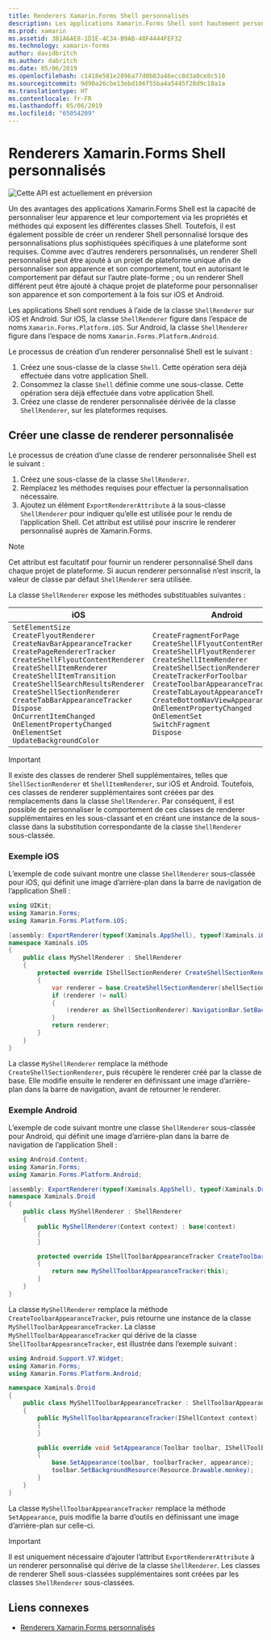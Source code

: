 ```yaml
---
title: Renderers Xamarin.Forms Shell personnalisés
description: Les applications Xamarin.Forms Shell sont hautement personnalisables via les propriétés et méthodes qui exposent les différentes classes Shell. Toutefois, il est également possible de créer un renderer Shell personnalisé lorsque des personnalisations plus sophistiquées spécifiques à une plateforme sont requises.
ms.prod: xamarin
ms.assetid: 3B1A6AE8-1D1E-4C34-B9AB-48F4444FEF32
ms.technology: xamarin-forms
author: davidbritch
ms.author: dabritch
ms.date: 05/06/2019
ms.openlocfilehash: c1418e581e2896a77d0b83a46ecc8d3a0ce8c510
ms.sourcegitcommit: 9d90a26cbe13ebd106f55ba4a5445f28d9c18a1a
ms.translationtype: HT
ms.contentlocale: fr-FR
ms.lasthandoff: 05/06/2019
ms.locfileid: "65054209"
---
```

# <a name="xamarinforms-shell-custom-renderers"></a>Renderers Xamarin.Forms Shell personnalisés

![](~/media/shared/preview.png "Cette API est actuellement en préversion")

Un des avantages des applications Xamarin.Forms Shell est la capacité de personnaliser leur apparence et leur comportement via les propriétés et méthodes qui exposent les différentes classes Shell. Toutefois, il est également possible de créer un renderer Shell personnalisé lorsque des personnalisations plus sophistiquées spécifiques à une plateforme sont requises. Comme avec d’autres renderers personnalisés, un renderer Shell personnalisé peut être ajouté à un projet de plateforme unique afin de personnaliser son apparence et son comportement, tout en autorisant le comportement par défaut sur l’autre plate-forme ; ou un renderer Shell différent peut être ajouté à chaque projet de plateforme pour personnaliser son apparence et son comportement à la fois sur iOS et Android.

Les applications Shell sont rendues à l’aide de la classe `ShellRenderer` sur iOS et Android. Sur iOS, la classe `ShellRenderer` figure dans l’espace de noms `Xamarin.Forms.Platform.iOS`. Sur Android, la classe `ShellRenderer` figure dans l’espace de noms `Xamarin.Forms.Platform.Android`.

Le processus de création d’un renderer personnalisé Shell est le suivant :

1. Créez une sous-classe de la classe `Shell`. Cette opération sera déjà effectuée dans votre application Shell.
1. Consommez la classe `Shell` définie comme une sous-classe. Cette opération sera déjà effectuée dans votre application Shell.
1. Créez une classe de renderer personnalisée dérivée de la classe `ShellRenderer`, sur les plateformes requises.

## <a name="create-a-custom-renderer-class"></a>Créer une classe de renderer personnalisée

Le processus de création d’une classe de renderer personnalisée Shell est le suivant :

1. Créez une sous-classe de la classe `ShellRenderer`.
1. Remplacez les méthodes requises pour effectuer la personnalisation nécessaire.
1. Ajoutez un élément `ExportRendererAttribute` à la sous-classe `ShellRenderer` pour indiquer qu’elle est utilisée pour le rendu de l’application Shell. Cet attribut est utilisé pour inscrire le renderer personnalisé auprès de Xamarin.Forms.

> [!NOTE]
> Cet attribut est facultatif pour fournir un renderer personnalisé Shell dans chaque projet de plateforme. Si aucun renderer personnalisé n’est inscrit, la valeur de classe par défaut `ShellRenderer` sera utilisée.

La classe `ShellRenderer` expose les méthodes substituables suivantes :

| iOS | Android |
| --- | --- |
| `SetElementSize`<br />`CreateFlyoutRenderer`<br />`CreateNavBarAppearanceTracker`<br />`CreatePageRendererTracker`<br />`CreateShellFlyoutContentRenderer`<br />`CreateShellItemRenderer`<br />`CreateShellItemTransition`<br />`CreateShellSearchResultsRenderer`<br />`CreateShellSectionRenderer`<br />`CreateTabBarAppearanceTracker`<br />`Dispose`<br />`OnCurrentItemChanged`<br />`OnElementPropertyChanged`<br />`OnElementSet`<br />`UpdateBackgroundColor` | `CreateFragmentForPage`<br />`CreateShellFlyoutContentRenderer`<br />`CreateShellFlyoutRenderer`<br />`CreateShellItemRenderer`<br />`CreateShellSectionRenderer`<br />`CreateTrackerForToolbar`<br />`CreateToolbarAppearanceTracker`<br />`CreateTabLayoutAppearanceTracker`<br />`CreateBottomNavViewAppearanceTracker`<br />`OnElementPropertyChanged`<br />`OnElementSet`<br />`SwitchFragment`<br />`Dispose` |

> [!IMPORTANT]
> Il existe des classes de renderer Shell supplémentaires, telles que `ShellSectionRenderer` et `ShellItemRenderer`, sur iOS et Android. Toutefois, ces classes de renderer supplémentaires sont créées par des remplacements dans la classe `ShellRenderer`. Par conséquent, il est possible de personnaliser le comportement de ces classes de renderer supplémentaires en les sous-classant et en créant une instance de la sous-classe dans la substitution correspondante de la classe `ShellRenderer` sous-classée.

### <a name="ios-example"></a>Exemple iOS

L’exemple de code suivant montre une classe `ShellRenderer` sous-classée pour iOS, qui définit une image d’arrière-plan dans la barre de navigation de l’application Shell :

```csharp
using UIKit;
using Xamarin.Forms;
using Xamarin.Forms.Platform.iOS;

[assembly: ExportRenderer(typeof(Xaminals.AppShell), typeof(Xaminals.iOS.MyShellRenderer))]
namespace Xaminals.iOS
{
    public class MyShellRenderer : ShellRenderer
    {
        protected override IShellSectionRenderer CreateShellSectionRenderer(ShellSection shellSection)
        {
            var renderer = base.CreateShellSectionRenderer(shellSection);
            if (renderer != null)
            {
                (renderer as ShellSectionRenderer).NavigationBar.SetBackgroundImage(UIImage.FromFile("monkey.png"), UIBarMetrics.Default);
            }
            return renderer;
        }
    }
}
```

La classe `MyShellRenderer` remplace la méthode `CreateShellSectionRenderer`, puis récupère le renderer créé par la classe de base. Elle modifie ensuite le renderer en définissant une image d’arrière-plan dans la barre de navigation, avant de retourner le renderer.

### <a name="android-example"></a>Exemple Android

L’exemple de code suivant montre une classe `ShellRenderer` sous-classée pour Android, qui définit une image d’arrière-plan dans la barre de navigation de l’application Shell :

```csharp
using Android.Content;
using Xamarin.Forms;
using Xamarin.Forms.Platform.Android;

[assembly: ExportRenderer(typeof(Xaminals.AppShell), typeof(Xaminals.Droid.MyShellRenderer))]
namespace Xaminals.Droid
{
    public class MyShellRenderer : ShellRenderer
    {
        public MyShellRenderer(Context context) : base(context)
        {
        }

        protected override IShellToolbarAppearanceTracker CreateToolbarAppearanceTracker()
        {
            return new MyShellToolbarAppearanceTracker(this);
        }
    }
}
```

La classe `MyShellRenderer` remplace la méthode `CreateToolbarAppearanceTracker`, puis retourne une instance de la classe `MyShellToolbarAppearanceTracker`. La classe `MyShellToolbarAppearanceTracker` qui dérive de la classe `ShellToolbarAppearanceTracker`, est illustrée dans l’exemple suivant :

```csharp
using Android.Support.V7.Widget;
using Xamarin.Forms;
using Xamarin.Forms.Platform.Android;

namespace Xaminals.Droid
{
    public class MyShellToolbarAppearanceTracker : ShellToolbarAppearanceTracker
    {
        public MyShellToolbarAppearanceTracker(IShellContext context) : base(context)
        {
        }

        public override void SetAppearance(Toolbar toolbar, IShellToolbarTracker toolbarTracker, ShellAppearance appearance)
        {
            base.SetAppearance(toolbar, toolbarTracker, appearance);
            toolbar.SetBackgroundResource(Resource.Drawable.monkey);
        }
    }
}
```

La classe `MyShellToolbarAppearanceTracker` remplace la méthode `SetAppearance`, puis modifie la barre d’outils en définissant une image d’arrière-plan sur celle-ci.

> [!IMPORTANT]
> Il est uniquement nécessaire d’ajouter l’attribut `ExportRendererAttribute` à un renderer personnalisé qui dérive de la classe `ShellRenderer`. Les classes de renderer Shell sous-classées supplémentaires sont créées par les classes `ShellRenderer` sous-classées.

## <a name="related-links"></a>Liens connexes

- [Renderers Xamarin.Forms personnalisés](~/xamarin-forms/app-fundamentals/custom-renderer/index.md)
